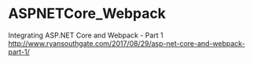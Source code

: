 # ASPNETCore_Webpack
Integrating ASP.NET Core and Webpack - Part 1
http://www.ryansouthgate.com/2017/08/29/asp-net-core-and-webpack-part-1/
